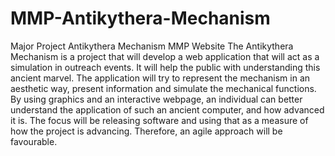 # MMP-Antikythera-Mechanism
Major Project
Antikythera Mechanism MMP Website The Antikythera Mechanism is a project that will develop a web application that will act as a simulation in outreach events. It will help the public with understanding this ancient marvel. The application will try to represent the mechanism in an aesthetic way, present information and simulate the mechanical functions. By using graphics and an interactive webpage, an individual can better understand the application of such an ancient computer, and how advanced it is. The focus will be releasing software and using that as a measure of how the project is advancing. Therefore, an agile approach will be favourable.
